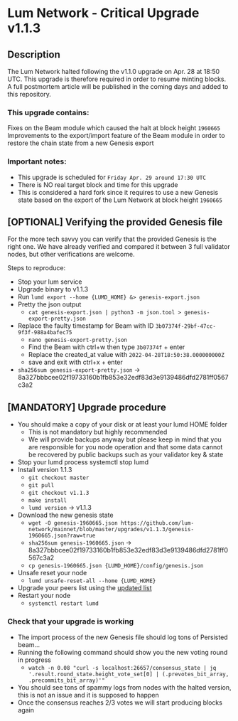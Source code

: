 # Lum Network - Critical Upgrade v1.1.3

## Description
The Lum Network halted following the v1.1.0 upgrade on Apr. 28 at 18:50 UTC.
This upgrade is therefore required in order to resume minting blocks.
A full postmortem article will be published in the coming days and added to this repository.

### This upgrade contains:
Fixes on the Beam module which caused the halt at block height `1960665`
Improvements to the export/import feature of the Beam module in order to restore the chain state from a new Genesis export

### Important notes:
- This upgrade is scheduled for `Friday Apr. 29 around 17:30 UTC`
- There is NO real target block and time for this upgrade
- This is considered a hard fork since it requires to use a new Genesis state based on the export of the Lum Network at block height `1960665`

## [OPTIONAL] Verifying the provided Genesis file

For the more tech savvy you can verify that the provided Genesis is the right one.
We have already verified and compared it between 3 full validator nodes, but other verifications are welcome.

Steps to reproduce:
  - Stop your lum service
  - Upgrade binary to v1.1.3
  - Run `lumd export --home {LUMD_HOME} &> genesis-export.json`
  - Pretty the json output
    - `cat genesis-export.json | python3 -m json.tool > genesis-export-pretty.json`
  - Replace the faulty timestamp for Beam with ID `3b07374f-29bf-47cc-9f3f-988a4bafec75`
    - `nano genesis-export-pretty.json`
    - Find the Beam with ctrl+w then type `3b07374f` + enter
    - Replace the created_at value with `2022-04-28T18:50:38.000000000Z`
    - save and exit with ctrl+x + enter
  - `sha256sum genesis-export-pretty.json` -> 8a327bbbcee02f19733160b1fb853e32edf83d3e9139486dfd2781ff0567c3a2

## [MANDATORY] Upgrade procedure

- You should make a copy of your disk or at least your lumd HOME folder
  - This is not mandatory but highly recommended
  - We will provide backups anyway but please keep in mind that you are responsible for you node operation and that some data cannot be recovered by public backups such as your validator key & state
- Stop your lumd process systemctl stop lumd
- Install version 1.1.3
  - `git checkout master`
  - `git pull`
  - `git checkout v1.1.3`
  - `make install`
  - `lumd version` -> v1.1.3
- Download the new genesis state
  - `wget -O genesis-1960665.json https://github.com/lum-network/mainnet/blob/master/upgrades/v1.1.3/genesis-1960665.json?raw=true`
  - `sha256sum genesis-1960665.json` -> 8a327bbbcee02f19733160b1fb853e32edf83d3e9139486dfd2781ff0567c3a2
  - `cp genesis-1960665.json {LUMD_HOME}/config/genesis.json`
- Unsafe reset your node
  - `lumd unsafe-reset-all --home {LUMD_HOME}`
- Upgrade your peers list using the [updated list](/persistent_peers.txt)
- Restart your node
  - `systemctl restart lumd`

### Check that your upgrade is working

- The import process of the new Genesis file should log tons of Persisted beam...
- Running the following command should show you the new voting round in progress
  - `watch -n 0.08 "curl -s localhost:26657/consensus_state | jq '.result.round_state.height_vote_set[0] | (.prevotes_bit_array, .precommits_bit_array)'"`
- You should see tons of spammy logs from nodes with the halted version, this is not an issue and it is supposed to happen
- Once the consensus reaches 2/3 votes we will start producing blocks again
